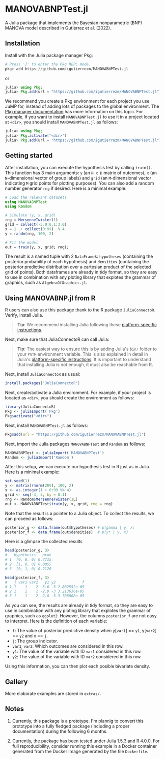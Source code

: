 # MANOVABNPTest.jl

A Julia package that implements the Bayesian nonparametric (BNP) MANOVA model described in 
Gutiérrez et al. (2022).

## Installation

Install with the Julia package manager Pkg:

```julia
# Press ']' to enter the Pkg REPL mode.
pkg> add https://github.com/igutierrezm/MANOVABNPTest.jl
```
or
```julia
julia> using Pkg; 
julia> Pkg.add(url = "https://github.com/igutierrezm/MANOVABNPTest.jl")
```
We recommend you create a Pkg environment for each project you use JuMP for, instead of adding lots of packages to the global environment. The [Pkg manager documentation](https://julialang.github.io/Pkg.jl/v1/environments/) has more information on this topic. For example, if you want to install `MANOVABNPTest.jl` to use it in a project located at `<dir>`, you should install `MANOVABNPTest.jl` as follows:
```julia
julia> using Pkg; 
julia> Pkg.activate("<dir>")
julia> Pkg.add(url = "https://github.com/igutierrezm/MANOVABNPTest.jl")
```

## Getting started

After installation, you can execute the hypothesis test by calling `train()`. This function has 3 main arguments: `y` (an `N x D` matrix of outcomes), `x` (an `N`-dimensional vector of group labels) and `grid` (an `M`-dimensional vector indicating `M` grid points for plotting purposes). You can also add a random number generator `rng` if desired. Here is a minimal example:
```julia
# Load the relevant datasets
using MANOVABNPTest
using Random

# Simulate (y, x, grid)
rng = MersenneTwister(1)
grid = collect(-3.0:0.1:3.0)
x = 1 .+ collect(0:99) .% 4
y = randn(rng, 100, 2)

# Fit the model
out = train(y, x, grid; rng);
```
The result is a named tuple with 2 `DataFrame`s: `hypotheses` (containing the posterior probability of each hypothesis) and `densities` (containing the posterior predictive distribution over a cartesian product of the selected grid of points). Both dataframes are already in tidy format, so they are easy to use in combination with any ploting library that explotes the grammar of graphics, such as `AlgebraOfGraphics.jl`.

## Using MANOVABNP.jl from R

R users can also use this package thank to the R package `JuliaConnectoR`. Verify, install Julia.

> **Tip:** We recommend installing Julia following these [platform-specific instructions](https://julialang.org/downloads/platform/).

Next, make sure that JuliaConnectoR can call Julia:

> **Tip:** The easiest way to ensure this is by adding Julia's `bin/` folder to your `PATH` environment variable. This is also explained in detail in Julia's [platform-specific instructions](https://julialang.org/downloads/platform/). It is important to understand that installing Julia is not enough, it must also be reachable from R.

Next, install `JuliaConnectoR` as usual:
```R
install.packages("JuliaConnectoR")
```
Next, create/activate a Julia environment. For example, if your project is located as `<dir>`, you should create the environment as follows:
```R
library(JuliaConnectoR)
Pkg <- juliaImport('Pkg')
Pkg$activate("<dir>")
```
Next, install `MANOVABNPTest.jl` as follows:
```R
Pkg$add(url = "https://github.com/igutierrezm/MANOVABNPTest.jl")
```
Next, import the Julia packages `MANOVABNPTest` and `Random` as follows:
```R
MANOVABNPTest <- juliaImport('MANOVABNPTest')
Random <- juliaImport('Random')
```
After this setup, we can execute our hypothesis test in R just as in Julia. Here is a minimal example:
```R
set.seed(1)
y <- matrix(rnorm(200), 100, 2)
x <- as.integer(1 + 0:99 %% 4)
grid <- seq(-3, 3, by = 0.1)
rng <- Random$MersenneTwister(1L)
out <- MANOVABNPTest$train(y, x, grid, rng = rng)
```
Note that the result is a pointer to a Julia object. To collect the results, we can proceed as follows:
```R
posterior_g <- data.frame(out$hypotheses) # p(gamma | y, x)
posterior_f <- data.frame(out$densities)  # p(y* | y, x)
```

Here is a glimpse the collected results
```R
head(posterior_g, 3)
#   hypothesis   prob
# 1  [0, 0, 0] 0.7715
# 2  [1, 0, 0] 0.0055
# 3  [0, 1, 0] 0.2120

head(posterior_f, 3)
#   j var1 var2   y1 y2            f
# 1 1    1    2 -3.0 -3 2.802552e-05
# 2 1    1    2 -2.9 -3 3.213636e-05
# 3 1    1    2 -2.8 -3 3.708808e-05
```

As you can see, the results are already in tidy format, so they are easy to use in combination with any ploting library that explotes the grammar of graphics, such as `ggplot2`. However, the columns `posterior_f` are not easy to interpret. Here is the definition of each variable:

- `f`: The value of posterior predictive density when y[`var1`] == `y1`, y[`var2`] == `y2` and x == `j`.
- `j`: The group indicator.
- `var1`, `var2`: Which outcomes are considered in this row.
- `y1`: The value of the variable with ID `var1` considered in this row.
- `y2`: The value of the variable with ID `var2` considered in this row.

Using this information, you can then plot each posible bivariate density.

## Gallery

More elaborate examples are stored in `extras/`. 

## Notes

1. Currently, this package is a prototype. I'm plannig to convert this prototype into a fully fledged package (including a proper documentation) during the following 6 months.

2. Currently, the package has been tested under Julia 1.5.3 and R 4.0.0. For full reproducibility, consider running this example in a Docker container generated from the Docker image generated by the file `Dockerfile`.
